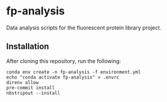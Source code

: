 # fp-analysis
Data analysis scripts for the fluorescent protein library project.

## Installation
After cloning this repository, run the following:
```
conda env create -n fp-analysis -f environment.yml
echo "conda activate fp-analysis" > .envrc
direnv allow
pre-commit install
nbstripout --install
```